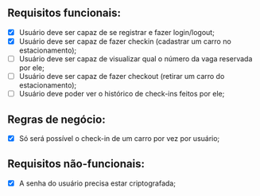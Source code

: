 ## Requisitos funcionais:
- [X] Usuário deve ser capaz de se registrar e fazer login/logout;
- [X] Usuário deve ser capaz de fazer checkin (cadastrar um carro no estacionamento);
- [ ] Usuário deve ser capaz de visualizar qual o número da vaga reservada por ele;
- [ ] Usuário deve ser capaz de fazer checkout (retirar um carro do estacionamento);
- [ ] Usuário deve poder ver o histórico de check-ins feitos por ele;

## Regras de negócio:
- [X] Só será possível o check-in de um carro por vez por usuário;

## Requisitos não-funcionais:
- [X] A senha do usuário precisa estar criptografada;